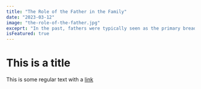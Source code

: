 ```yaml
---
title: "The Role of the Father in the Family"
date: "2023-03-12"
image: "the-role-of-the-father.jpg"
exceprt: "In the past, fathers were typically seen as the primary breadwinners and providers, while mothers were responsible for the care and nurturing of children. However, this traditional view of fatherhood has evolved over time..."
isFeatured: true
---
```


# This is a title

This is some regular text with a [link](https://google.com)

